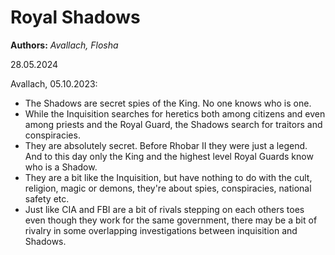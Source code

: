 # Royal Shadows

**Authors:** *Avallach, Flosha*

28.05.2024

Avallach, 05.10.2023:
* The Shadows are secret spies of the King. No one knows who is one. 
* While the Inquisition searches for heretics both among citizens and even among priests and the Royal Guard, the Shadows search for traitors and conspiracies.
* They are absolutely secret. Before Rhobar II they were just a legend. And to this day only the King and the highest level Royal Guards know who is a Shadow.
* They are a bit like the Inquisition, but have nothing to do with the cult, religion, magic or demons, they're about spies, conspiracies, national safety etc.
* Just like CIA and FBI are a bit of rivals stepping on each others toes even though they work for the same government, there may be a bit of rivalry in some overlapping investigations between inquisition and Shadows.

